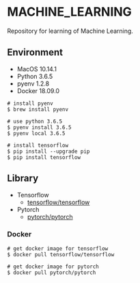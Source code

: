 # MACHINE_LEARNING

Repository for learning of Machine Learning.

## Environment

* MacOS 10.14.1
* Python 3.6.5
* pyenv 1.2.8
* Docker 18.09.0

``` shell
# install pyenv
$ brew install pyenv

# use python 3.6.5
$ pyenv install 3.6.5
$ pyenv local 3.6.5

# install tensorflow
$ pip install --upgrade pip
$ pip install tensorflow
```

## Library

* Tensorflow
  * [tensorflow/tensorflow](https://github.com/tensorflow/tensorflow)
* Pytorch
  * [pytorch/pytorch](https://github.com/pytorch/pytorch)

### Docker

``` shell
# get docker image for tensorflow
$ docker pull tensorflow/tensorflow

# get docker image for pytorch
$ docker pull pytorch/pytorch
```
